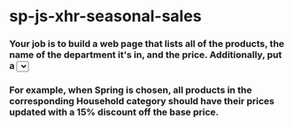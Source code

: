 # sp-js-xhr-seasonal-sales

### Your job is to build a web page that lists all of the products, the name of the department it's in, and the price. Additionally, put a <select> element at the top of the page that contains all possible values of the season_discount key in the categories file. As soon as you select one of the seasons, all prices on the page should immediately be discounted by the corresponding percentage.

### For example, when Spring is chosen, all products in the corresponding Household category should have their prices updated with a 15% discount off the base price.
